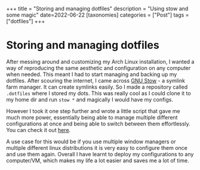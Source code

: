 +++
title = "Storing and managing dotfiles"
description = "Using stow and some magic"
date=2022-06-22
[taxonomies] 
categories = ["Post"]
tags = ["dotfiles"] 
+++

# Storing and managing dotfiles

After messing around and customizing my Arch Linux installation, I wanted a way of reproducing the same aesthetic and configuration on any computer when needed.
This meant I had to start managing and backing up my dotfiles. After scouring the internet, I came across 
[GNU Stow](https://www.gnu.org/software/stow/) - a symlink farm manager. It can create symlinks easily. So I made a repository called `.dotfiles`
where I stored my dots. This was really cool as I could clone it to my home dir and run `stow *` and magically I would have my configs.

However I took it one step further and wrote a little script that gave me much more power, essentially being able to manage multiple different
configurations at once and being able to switch between them effortlessly. You can check it out [here](/projects/arch-config/).

A use case for this would be if you use multiple window managers or multiple different linux distributions it is very easy to configure them once
and use them again. Overall I have learnt to deploy my configurations to any computer/VM, which makes my life a lot easier and saves me a lot of time.

